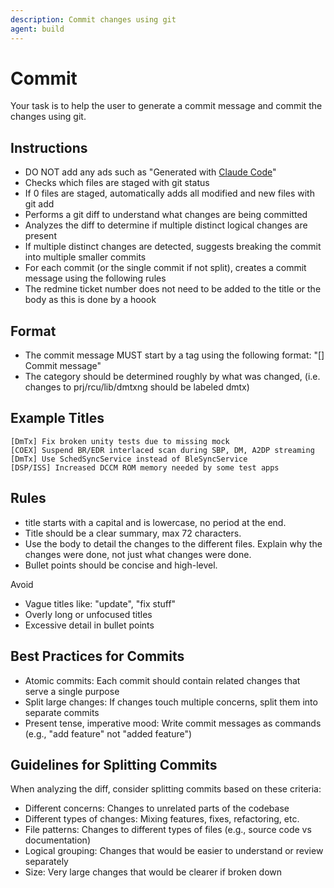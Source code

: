 ```yaml
---
description: Commit changes using git
agent: build
---
```


# Commit

Your task is to help the user to generate a commit message and commit the changes using git.

## Instructions

- DO NOT add any ads such as "Generated with [Claude Code](https://claude.ai/code)"
- Checks which files are staged with git status
- If 0 files are staged, automatically adds all modified and new files with git add
- Performs a git diff to understand what changes are being committed
- Analyzes the diff to determine if multiple distinct logical changes are present
- If multiple distinct changes are detected, suggests breaking the commit into multiple smaller commits
- For each commit (or the single commit if not split), creates a commit message using the following rules
- The redmine ticket number does not need to be added to the title or the body as this is done by a hoook

## Format

* The commit message MUST start by a tag using the following format: "[<category>] Commit message"
* The category should be determined roughly by what was changed, (i.e. changes to prj/rcu/lib/dmtxng should be labeled dmtx)

## Example Titles

```
[DmTx] Fix broken unity tests due to missing mock
[COEX] Suspend BR/EDR interlaced scan during SBP, DM, A2DP streaming
[DmTx] Use SchedSyncService instead of BleSyncService
[DSP/ISS] Increased DCCM ROM memory needed by some test apps
```

## Rules

* title starts with a capital and is lowercase, no period at the end.
* Title should be a clear summary, max 72 characters.
* Use the body to detail the changes to the different files. Explain why the changes were done, not just what changes were done.
* Bullet points should be concise and high-level.

Avoid

* Vague titles like: "update", "fix stuff"
* Overly long or unfocused titles
* Excessive detail in bullet points

## Best Practices for Commits

- Atomic commits: Each commit should contain related changes that serve a single purpose
- Split large changes: If changes touch multiple concerns, split them into separate commits
- Present tense, imperative mood: Write commit messages as commands (e.g., "add feature" not "added feature")

## Guidelines for Splitting Commits

When analyzing the diff, consider splitting commits based on these criteria:

- Different concerns: Changes to unrelated parts of the codebase
- Different types of changes: Mixing features, fixes, refactoring, etc.
- File patterns: Changes to different types of files (e.g., source code vs documentation)
- Logical grouping: Changes that would be easier to understand or review separately
- Size: Very large changes that would be clearer if broken down
